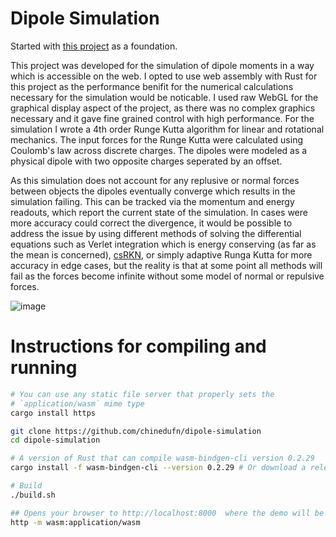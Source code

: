 # Dipole Simulation
Started with [this project](https://github.com/chinedufn/webgl-water-tutorial) as a foundation.

This project was developed for the simulation of dipole moments in a way which is accessible on the web. I opted to use web assembly with Rust for this project as the performance benifit for the numerical calculations necessary for the simulation would be noticable. I used raw WebGL for the graphical display aspect of the project, as there was no complex graphics necessary and it gave fine grained control with high performance. For the simulation I wrote a 4th order Runge Kutta algorithm for linear and rotational mechanics. The input forces for the Runge Kutta were calculated using Coulomb's law across discrete charges. The dipoles were modeled as a physical dipole with two opposite charges seperated by an offset.

As this simulation does not account for any replusive or normal forces between objects the dipoles eventually converge which results in the simulation failing. This can be tracked via the momentum and energy readouts, which report the current state of the simulation. In cases were more accuracy could correct the divergence, it would be possible to address the issue by using different methods of solving the differential equations such as Verlet integration which is energy conserving (as far as the mean is concerned), [csRKN](https://arxiv.org/pdf/1808.08451.pdf), or simply adaptive Runga Kutta for more accuracy in edge cases, but the reality is that at some point all methods will fail as the forces become infinite without some model of normal or repulsive forces.


![image](https://user-images.githubusercontent.com/35360746/208027997-0c61bb40-ca53-4157-b41f-013a268d8534.png)
# Instructions for compiling and running
```sh
# You can use any static file server that properly sets the
# `application/wasm` mime type
cargo install https

git clone https://github.com/chinedufn/dipole-simulation
cd dipole-simulation

# A version of Rust that can compile wasm-bindgen-cli version 0.2.29
cargo install -f wasm-bindgen-cli --version 0.2.29 # Or download a release binary

# Build
./build.sh

## Opens your browser to http://localhost:8000  where the demo will be running
http -m wasm:application/wasm
```
